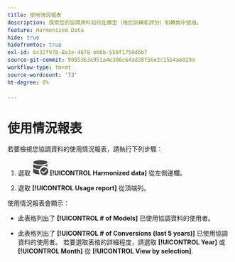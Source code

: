 ```yaml
---
title: 使用情況報表
description: 探索您的協調資料如何在模型（用於訓練和評分）和轉換中使用。
feature: Harmonized Data
hide: true
hidefromtoc: true
exl-id: 6c32f978-8a3e-4878-bb6b-550f1750d6b7
source-git-commit: 9085363e951a4e306c64ad28f56e2c15b4a6029a
workflow-type: tm+mt
source-wordcount: '73'
ht-degree: 0%

---
```


# 使用情況報表

若要檢視您協調資料的使用情況報表，請執行下列步驟：

1. 選取 ![資料搜尋](/help/assets//icons/DataCheck.svg) **[!UICONTROL Harmonized data]** 從左側邊欄。

1. 選取 **[!UICONTROL Usage report]** 從頂端列。

使用情況報表會顯示：

* 此表格列出了 **[!UICONTROL # of Models]** 已使用協調資料的使用者。

* 此表格列出了 **[!UICONTROL # of Conversions (last 5 years)]** 已使用協調資料的使用者。 若要選取表格的詳細程度，請選取 **[!UICONTROL Year]** 或 **[!UICONTROL Month]** 從 **[!UICONTROL View by selection]**.
